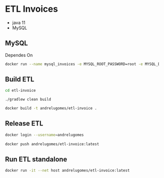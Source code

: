 # ETL Invoices

+ java 11
+ MySQL


## MySQL

Dependes On

```bash
docker run --name mysql_invoices -e MYSQL_ROOT_PASSWORD=root -e MYSQL_DATABASE=invoices -p 3306:3306 -d mysql
```

## Build ETL

```bash
cd etl-invoice

./gradlew clean build
```

```bash
docker build -t andrelugomes/etl-invoice .
```

## Release ETL

```bash
docker login --username=andrelugomes 
 
docker push andrelugomes/etl-invoice:latest
```

## Run ETL standalone

```bash
docker run -it --net host andrelugomes/etl-invoice:latest
```




